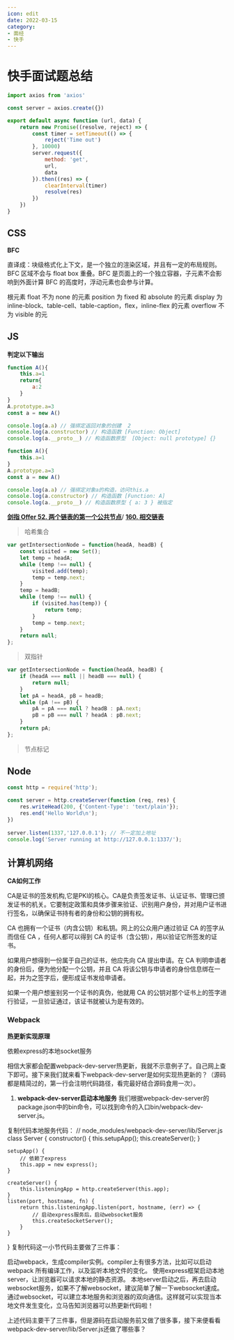 ```yaml
---
icon: edit
date: 2022-03-15
category:
- 面经
- 快手
---
```


# 快手面试题总结


```js
import axios from 'axios'

const server = axios.create({})

export default async function (url, data) {
    return new Promise((resolve, reject) => {
        const timer = setTimeout(() => {
            reject('Time out')
        }, 10000)
        server.request({
            method: 'get',
            url,
            data
        }).then((res) => {
            clearInterval(timer)
            resolve(res)
        })
    })
}
```

## CSS

**BFC**

直译成：块级格式化上下文，是一个独立的渲染区域，并且有一定的布局规则。BFC 区域不会与 float box 重叠。BFC 是页面上的一个独立容器，子元素不会影响到外面计算 BFC 的高度时，浮动元素也会参与计算。

根元素
float 不为 none 的元素
position 为 fixed 和 absolute 的元素
display 为 inline-block、table-cell、table-caption，flex，inline-flex 的元素
overflow 不为 visible 的元

## JS

**判定以下输出**

```js
function A(){
    this.a=1
    return{
        a:2
    }
}
A.prototype.a=3
const a = new A()

console.log(a.a) // 强绑定返回对象的创建  2
console.log(a.constructor) // 构造函数 [Function: Object]
console.log(a.__proto__) // 构造函数原型  [Object: null prototype] {}
```

```js
function A(){
    this.a=1
}
A.prototype.a=3
const a = new A()

console.log(a.a) // 强绑定对象a的构造，访问this.a
console.log(a.constructor) // 构造函数 [Function: A]
console.log(a.__proto__) // 构造函数原型 { a: 3 } 被指定
```

**[剑指 Offer 52. 两个链表的第一个公共节点](https://leetcode-cn.com/problems/liang-ge-lian-biao-de-di-yi-ge-gong-gong-jie-dian-lcof/)**/ [**160. 相交链表**](https://leetcode-cn.com/problems/intersection-of-two-linked-lists/)

> 哈希集合

```js
var getIntersectionNode = function(headA, headB) {
    const visited = new Set();
    let temp = headA;
    while (temp !== null) {
        visited.add(temp);
        temp = temp.next;
    }
    temp = headB;
    while (temp !== null) {
        if (visited.has(temp)) {
            return temp;
        }
        temp = temp.next;
    }
    return null;
};
```

> 双指针

```js
var getIntersectionNode = function(headA, headB) {
    if (headA === null || headB === null) {
        return null;
    }
    let pA = headA, pB = headB;
    while (pA !== pB) {
        pA = pA === null ? headB : pA.next;
        pB = pB === null ? headA : pB.next;
    }
    return pA;
};
```

> 节点标记



## Node

```js
const http = require('http');
 
const server = http.createServer(function (req, res) {
	res.writeHead(200, {'Content-Type': 'text/plain'});
	res.end('Hello World\n');
})
 
server.listen(1337,'127.0.0.1'); // 不一定加上地址
console.log('Server running at http://127.0.0.1:1337/');
```



##  计算机网络

**CA如何工作**

CA是证书的签发机构,它是PKI的核心。CA是负责签发证书、认证证书、管理已颁发证书的机关。它要制定政策和具体步骤来验证、识别用户身份，并对用户证书进行签名，以确保证书持有者的身份和公钥的拥有权。

CA 也拥有一个证书（内含公钥）和私钥。网上的公众用户通过验证 CA 的签字从而信任 CA ，任何人都可以得到 CA 的证书（含公钥），用以验证它所签发的证书。

如果用户想得到一份属于自己的证书，他应先向 CA 提出申请。在 CA 判明申请者的身份后，便为他分配一个公钥，并且 CA 将该公钥与申请者的身份信息绑在一起，并为之签字后，便形成证书发给申请者。

如果一个用户想鉴别另一个证书的真伪，他就用 CA 的公钥对那个证书上的签字进行验证，一旦验证通过，该证书就被认为是有效的。





### Webpack

**热更新实现原理**

依赖express的本地socket服务

相信大家都会配置webpack-dev-server热更新，我就不示意例子了。自己网上查下即可。接下来我们就来看下webpack-dev-server是如何实现热更新的？（源码都是精简过的，第一行会注明代码路径，看完最好结合源码食用一次）。
1. **webpack-dev-server启动本地服务**
    我们根据webpack-dev-server的package.json中的bin命令，可以找到命令的入口bin/webpack-dev-server.js。

  复制代码本地服务代码：
  // node_modules/webpack-dev-server/lib/Server.js
  class Server {
      constructor() {
          this.setupApp();
          this.createServer();
      }
      

    setupApp() {
        // 依赖了express
    	this.app = new express();
    }
    
    createServer() {
        this.listeningApp = http.createServer(this.app);
    }
    listen(port, hostname, fn) {
        return this.listeningApp.listen(port, hostname, (err) => {
            // 启动express服务后，启动websocket服务
            this.createSocketServer();
        }
    }                                   
}
复制代码这一小节代码主要做了三件事：

启动webpack，生成compiler实例。compiler上有很多方法，比如可以启动 webpack 所有编译工作，以及监听本地文件的变化。
使用express框架启动本地server，让浏览器可以请求本地的静态资源。
本地server启动之后，再去启动websocket服务，如果不了解websocket，建议简单了解一下websocket速成。通过websocket，可以建立本地服务和浏览器的双向通信。这样就可以实现当本地文件发生变化，立马告知浏览器可以热更新代码啦！

上述代码主要干了三件事，但是源码在启动服务前又做了很多事，接下来便看看webpack-dev-server/lib/Server.js还做了哪些事？
